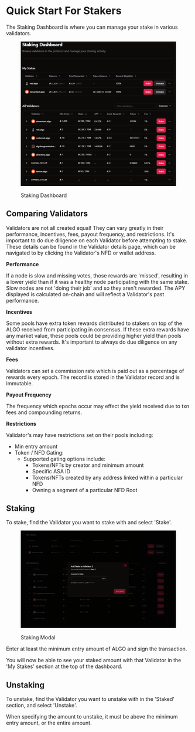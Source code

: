 # Quick Start For Stakers

The Staking Dashboard is where you can manage your stake in various validators.

<figure><img src="../.gitbook/assets/image (6).png" alt=""><figcaption><p>Staking Dashboard</p></figcaption></figure>

## Comparing Validators

Validators are not all created equal! They can vary greatly in their performance, incentives, fees, payout frequency, and restrictions. It's important to do due diligence on each Validator before attempting to stake. These details can be found in the Validator details page, which can be navigated to by clicking the Validator's NFD or wallet address.

**Performance**

If a node is slow and missing votes, those rewards are 'missed', resulting in a lower yield than if it was a healthy node participating with the same stake. Slow nodes are not 'doing their job' and so they aren't rewarded. The APY displayed is calculated on-chain and will reflect a Validator's past performance.

**Incentives**

Some pools have extra token rewards distributed to stakers on top of the ALGO received from participating in consensus. If these extra rewards have any market value, these pools could be providing higher yield than pools without extra rewards. It's important to always do due diligence on any validator incentives.&#x20;

**Fees**

Validators can set a commission rate which is paid out as a percentage of rewards every epoch. The record is stored in the Validator record and is immutable.

**Payout Frequency**

The frequency which epochs occur may effect the yield received due to txn fees and compounding returns.

**Restrictions**

Validator's may have restrictions set on their pools including:

* Min entry amount
* Token / NFD Gating:
  * Supported gating options include:
    * Tokens/NFTs by creator and minimum amount
    * Specific ASA ID
    * Tokens/NFTs created by any address linked within a particular NFD
    * Owning a segment of a particular NFD Root

## Staking

To stake, find the Validator you want to stake with and select 'Stake'.

<figure><img src="../.gitbook/assets/image (7).png" alt=""><figcaption><p>Staking Modal</p></figcaption></figure>

Enter at least the minimum entry amount of ALGO and sign the transaction.

You will now be able to see your staked amount with that Validator in the 'My Stakes' section at the top of the dashboard.

## Unstaking

To unstake, find the Validator you want to unstake with in the 'Staked' section, and select 'Unstake'.

When specifying the amount to unstake, it must be above the minimum entry amount, or the entire amount.
